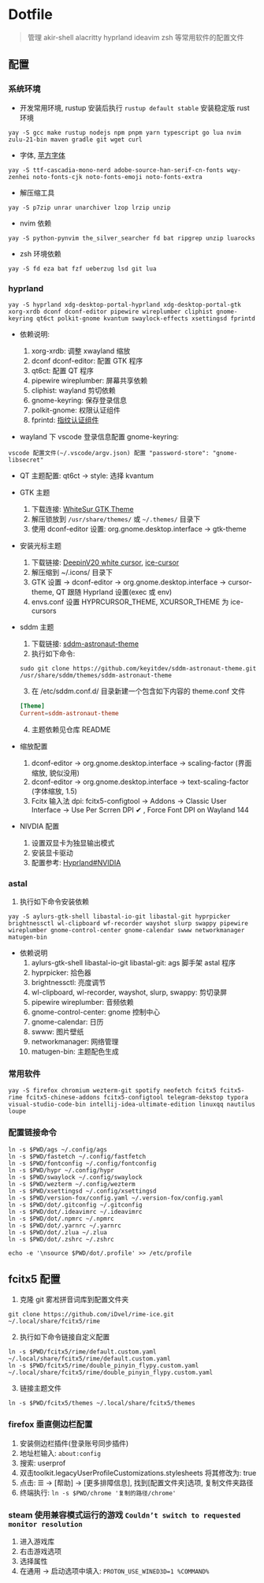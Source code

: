 # Dotfile

> 管理 akir-shell alacritty hyprland ideavim zsh 等常用软件的配置文件

## 配置

### 系统环境

- 开发常用环境, rustup 安装后执行 `rustup default stable` 安装稳定版 rust 环境

```shell
yay -S gcc make rustup nodejs npm pnpm yarn typescript go lua nvim zulu-21-bin maven gradle git wget curl
```

- 字体, [苹方字体](https://github.com/xMuu/arch-kde-fontconfig)

```shell
yay -S ttf-cascadia-mono-nerd adobe-source-han-serif-cn-fonts wqy-zenhei noto-fonts-cjk noto-fonts-emoji noto-fonts-extra
```

- 解压缩工具

```shell
yay -S p7zip unrar unarchiver lzop lrzip unzip
```

- nvim 依赖

```shell
yay -S python-pynvim the_silver_searcher fd bat ripgrep unzip luarocks
```

- zsh 环境依赖

```shell
yay -S fd eza bat fzf ueberzug lsd git lua
```

### hyprland

```shell
yay -S hyprland xdg-desktop-portal-hyprland xdg-desktop-portal-gtk xorg-xrdb dconf dconf-editor pipewire wireplumber cliphist gnome-keyring qt6ct polkit-gnome kvantum swaylock-effects xsettingsd fprintd
```

- 依赖说明:

  1. xorg-xrdb: 调整 xwayland 缩放
  2. dconf dconf-editor: 配置 GTK 程序
  3. qt6ct: 配置 QT 程序
  4. pipewire wireplumber: 屏幕共享依赖
  5. cliphist: wayland 剪切依赖
  6. gnome-keyring: 保存登录信息
  7. polkit-gnome: 权限认证组件
  8. fprintd: [指纹认证组件](https://wiki.archlinuxcn.org/zh-sg/Fprint)

- wayland 下 vscode 登录信息配置 gnome-keyring:

```
vscode 配置文件(~/.vscode/argv.json) 配置 "password-store": "gnome-libsecret"
```

- QT 主题配置: qt6ct -> style: 选择 kvantum

- GTK 主题

  1. 下载连接: [WhiteSur GTK Theme](https://www.pling.com/p/1403328/)
  2. 解压锁放到 `/usr/share/themes/` 或 `~/.themes/` 目录下
  3. 使用 dconf-editor 设置: org.gnome.desktop.interface -> gtk-theme

- 安装光标主题

  1. 下载链接: [DeepinV20 white cursor](https://www.pling.com/p/1421622/), [ice-cursor](https://github.com/ful1e5/Bibata_Cursor)
  2. 解压缩到 ~/.icons/ 目录下
  3. GTK 设置 -> dconf-editor -> org.gnome.desktop.interface -> cursor-theme, QT 跟随 Hyprland 设置(exec 或 env)
  4. envs.conf 设置 HYPRCURSOR_THEME, XCURSOR_THEME 为 ice-cursors

- sddm 主题

  1. 下载链接: [sddm-astronaut-theme](https://github.com/Keyitdev/sddm-astronaut-theme)
  2. 执行如下命令:

  ```shell
  sudo git clone https://github.com/keyitdev/sddm-astronaut-theme.git /usr/share/sddm/themes/sddm-astronaut-theme
  ```

  3. 在 /etc/sddm.conf.d/ 目录新建一个包含如下内容的 theme.conf 文件

  ```conf
  [Theme]
  Current=sddm-astronaut-theme
  ```

  4. 主题依赖见仓库 README

- 缩放配置

  1. dconf-editor -> org.gnome.desktop.interface -> scaling-factor (界面缩放, 貌似没用)
  2. dconf-editor -> org.gnome.desktop.interface -> text-scaling-factor (字体缩放, 1.5)
  3. Fcitx 输入法 dpi: fcitx5-configtool -> Addons -> Classic User Interface -> Use Per Scrren DPI ✔ , Force Font DPI on Wayland 144

- NIVDIA 配置

  1.  设置双显卡为独显输出模式
  2.  安装显卡驱动
  3.  配置参考: [Hyprland#NVIDIA](https://wiki.hyprland.org/Nvidia/)

### astal

1. 执行如下命令安装依赖

```shell
yay -S aylurs-gtk-shell libastal-io-git libastal-git hyprpicker brightnessctl wl-clipboard wf-recorder wayshot slurp swappy pipewire wireplumber gnome-control-center gnome-calendar swww networkmanager matugen-bin
```

- 依赖说明
  1. aylurs-gtk-shell libastal-io-git libastal-git: ags 脚手架 astal 程序
  2. hyprpicker: 拾色器
  3. brightnessctl: 亮度调节
  4. wl-clipboard, wl-recorder, wayshot, slurp, swappy: 剪切录屏
  5. pipewire wireplumber: 音频依赖
  6. gnome-control-center: gnome 控制中心
  7. gnome-calendar: 日历
  8. swww: 图片壁纸
  9. networkmanager: 网络管理
  10. matugen-bin: 主题配色生成

### 常用软件

```shell
yay -S firefox chromium wezterm-git spotify neofetch fcitx5 fcitx5-rime fcitx5-chinese-addons fcitx5-configtool telegram-dekstop typora visual-studio-code-bin intellij-idea-ultimate-edition linuxqq nautilus loupe
```

### 配置链接命令

```shell
ln -s $PWD/ags ~/.config/ags
ln -s $PWD/fastetch ~/.config/fastfetch
ln -s $PWD/fontconfig ~/.config/fontconfig
ln -s $PWD/hypr ~/.config/hypr
ln -s $PWD/swaylock ~/.config/swaylock
ln -s $PWD/wezterm ~/.config/wezterm
ln -s $PWD/xsettingsd ~/.config/xsettingsd
ln -s $PWD/version-fox/config.yaml ~/.version-fox/config.yaml
ln -s $PWD/dot/.gitconfig ~/.gitconfig
ln -s $PWD/dot/.ideavimrc ~/.ideavimrc
ln -s $PWD/dot/.npmrc ~/.npmrc
ln -s $PWD/dot/.yarnrc ~/.yarnrc
ln -s $PWD/dot/.zlua ~/.zlua
ln -s $PWD/dot/.zshrc ~/.zshrc

echo -e '\nsource $PWD/dot/.profile' >> /etc/profile
```

## fcitx5 配置

1. 克隆 git 雾凇拼音词库到配置文件夹

```git
git clone https://github.com/iDvel/rime-ice.git ~/.local/share/fcitx5/rime
```

2. 执行如下命令链接自定义配置

```shell
ln -s $PWD/fcitx5/rime/default.custom.yaml ~/.local/share/fcitx5/rime/default.custom.yaml
ln -s $PWD/fcitx5/rime/double_pinyin_flypy.custom.yaml ~/.local/share/fcitx5/rime/double_pinyin_flypy.custom.yaml
```

3. 链接主题文件

```shell
ln -s $PWD/fcitx5/themes ~/.local/share/fcitx5/themes
```

### firefox 垂直侧边栏配置

1. 安装侧边栏插件(登录账号同步插件)
2. 地址栏输入: `about:config`
3. 搜索: userprof
4. 双击toolkit.legacyUserProfileCustomizations.stylesheets 将其修改为: true
5. 点击: ☰ -> [帮助] -> [更多排障信息], 找到[配置文件夹]选项, 复制文件夹路径
6. 终端执行: `ln -s $PWD/chrome '复制的路径/chrome'`

### steam 使用兼容模式运行的游戏 `Couldn’t switch to requested monitor resolution`

1. 进入游戏库
2. 右击游戏选项
3. 选择属性
4. 在通用 -> 启动选项中填入: `PROTON_USE_WINED3D=1 %COMMAND%`
